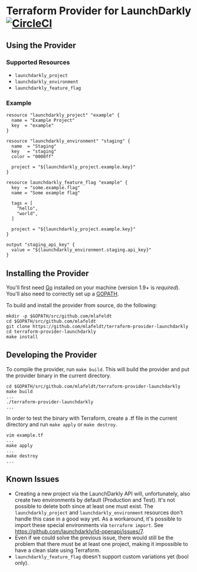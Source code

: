 # Terraform Provider for LaunchDarkly [![CircleCI](https://circleci.com/gh/mlafeldt/terraform-provider-launchdarkly.svg?style=svg)](https://circleci.com/gh/mlafeldt/terraform-provider-launchdarkly)

## Using the Provider

### Supported Resources

- `launchdarkly_project`
- `launchdarkly_environment`
- `launchdarkly_feature_flag`

### Example

```hcl
resource "launchdarkly_project" "example" {
  name = "Example Project"
  key  = "example"
}

resource "launchdarkly_environment" "staging" {
  name  = "Staging"
  key   = "staging"
  color = "0000ff"

  project = "${launchdarkly_project.example.key}"
}

resource launchdarkly_feature_flag "example" {
  key  = "some.example.flag"
  name = "Some example flag"

  tags = [
    "hello",
    "world",
  ]

  project = "${launchdarkly_project.example.key}"
}

output "staging_api_key" {
  value = "${launchdarkly_environment.staging.api_key}"
}
```

## Installing the Provider

You'll first need [Go](http://www.golang.org) installed on your machine (version 1.9+ is *required*). You'll also need to correctly set up a [GOPATH](http://golang.org/doc/code.html#GOPATH).

To build and install the provider from source, do the following:

```console
mkdir -p $GOPATH/src/github.com/mlafeldt
cd $GOPATH/src/github.com/mlafeldt
git clone https://github.com/mlafeldt/terraform-provider-launchdarkly
cd terraform-provider-launchdarkly
make install
```

## Developing the Provider

To compile the provider, run `make build`. This will build the provider and put the provider binary in the current directory.

```console
cd $GOPATH/src/github.com/mlafeldt/terraform-provider-launchdarkly
make build
...
./terraform-provider-launchdarkly
...
```

In order to test the binary with Terraform, create a .tf file in the current directory and run `make apply` or `make destroy`.

```console
vim example.tf
...
make apply
...
make destroy
...
```

## Known Issues

- Creating a new project via the LaunchDarkly API will, unfortunately, also create two environments by default (Production and Test). It's not possible to delete both since at least one must exist. The `launchdarkly_project` and `launchdarkly_environment` resources don't handle this case in a good way yet. As a workaround, it's possible to import these special environments via `terraform import`. See <https://github.com/launchdarkly/ld-openapi/issues/7>.
- Even if we could solve the previous issue, there would still be the problem that there must be at least one project, making it impossible to have a clean slate using Terraform.
- `launchdarkly_feature_flag` doesn't support custom variations yet (bool only).
